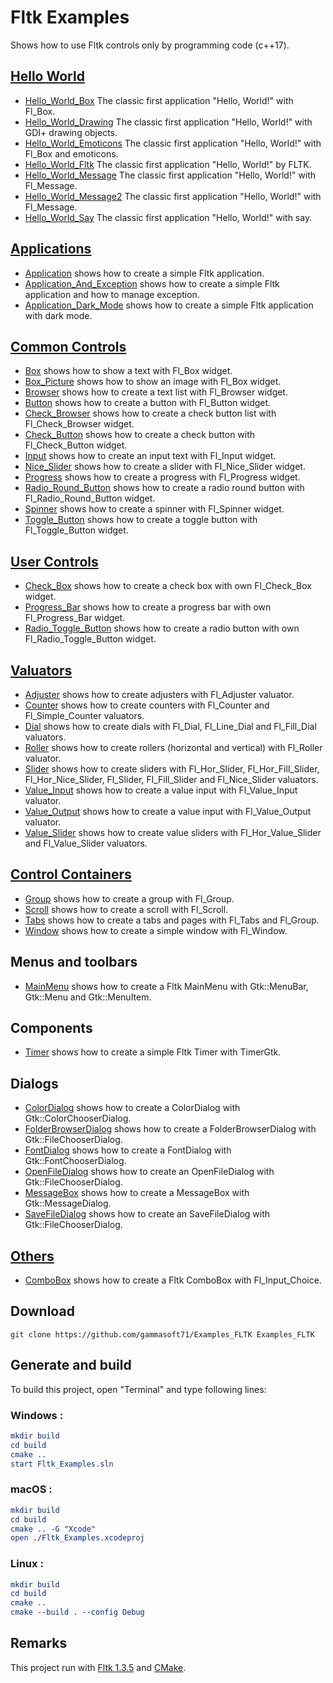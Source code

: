 
# Fltk Examples

Shows how to use Fltk controls only by programming code (c++17).

## [Hello World](src/Hello_Worlds)

* [Hello_World_Box](src/Hello_Worlds/Hello_World_Box) The classic first application "Hello, World!" with Fl_Box.
* [Hello_World_Drawing](src/Hello_Worlds/Hello_World_Drawing) The classic first application "Hello, World!" with GDI+ drawing objects.
* [Hello_World_Emoticons](src/Hello_Worlds/Hello_World_Emoticons) The classic first application "Hello, World!" with Fl_Box and emoticons.
* [Hello_World_Fltk](src/Hello_Worlds/Hello_World_Fltk) The classic first application "Hello, World!" by FLTK.
* [Hello_World_Message](src/Hello_Worlds/Hello_World_Message) The classic first application "Hello, World!" with Fl_Message.
* [Hello_World_Message2](src/Hello_Worlds/Hello_World_Message2) The classic first application "Hello, World!" with Fl_Message.
* [Hello_World_Say](src/Hello_Worlds/Hello_World_Say) The classic first application "Hello, World!" with say.

## [Applications](src/Applications)

* [Application](src/Applications/Application) shows how to create a simple Fltk application.
* [Application_And_Exception](src/Applications/Application_And_Exception) shows how to create a simple Fltk application and how to manage exception.
* [Application_Dark_Mode](src/Applications/Application_Dark_Mode) shows how to create a simple Fltk application with dark mode.

## [Common Controls](src/Common_Controls)

* [Box](src/Common_Controls/Box) shows how to show a text with Fl_Box widget.
* [Box_Picture](src/Common_Controls/Box_Picture) shows how to show an image with Fl_Box widget.
* [Browser](src/Common_Controls/Browser) shows how to create a text list with Fl_Browser widget.
* [Button](src/Common_Controls/Button) shows how to create a button with Fl_Button widget.
* [Check_Browser](src/Common_Controls/Check_Browser) shows how to create a check button list with Fl_Check_Browser widget.
* [Check_Button](src/Common_Controls/Check_Button) shows how to create a check button with Fl_Check_Button widget.
* [Input](src/Common_Controls/Input) shows how to create an input text with Fl_Input widget.
* [Nice_Slider](src/Common_Controls/Nice_Slider) shows how to create a slider with Fl_Nice_Slider widget.
* [Progress](src/Common_Controls/Progress) shows how to create a progress with Fl_Progress widget.
* [Radio_Round_Button](src/Common_Controls/Radio_Round_Button) shows how to create a radio round button with Fl_Radio_Round_Button widget.
* [Spinner](src/Common_Controls/Spinner) shows how to create a spinner with Fl_Spinner widget.
* [Toggle_Button](src/Common_Controls/Toggle_Button) shows how to create a toggle button with Fl_Toggle_Button widget.

## [User Controls](src/User_Controls)

* [Check_Box](src/User_Controls/Check_Box) shows how to create a check box with own Fl_Check_Box widget.
* [Progress_Bar](src/User_Controls/Progress_Bar) shows how to create a progress bar with own Fl_Progress_Bar widget.
* [Radio_Toggle_Button](src/User_Controls/Radio_Toggle_Button) shows how to create a radio button with own Fl_Radio_Toggle_Button widget.

## [Valuators](src/Valuators)

* [Adjuster](src/Valuators/Adjuster) shows how to create adjusters with Fl_Adjuster valuator.
* [Counter](src/Valuators/Counter) shows how to create counters with Fl_Counter and Fl_Simple_Counter valuators.
* [Dial](src/Valuators/Dial) shows how to create dials with Fl_Dial, Fl_Line_Dial and Fl_Fill_Dial valuators.
* [Roller](src/Valuators/Roller) shows how to create rollers (horizontal and vertical) with Fl_Roller valuator.
* [Slider](src/Valuators/Slider) shows how to create sliders with Fl_Hor_Slider, Fl_Hor_Fill_Slider, Fl_Hor_Nice_Slider, Fl_Slider, Fl_Fill_Slider and Fl_Nice_Slider valuators.
* [Value_Input](src/Valuators/Value_Input) shows how to create a value input with Fl_Value_Input valuator.
* [Value_Output](src/Valuators/Value_Output) shows how to create a value input with Fl_Value_Output valuator.
* [Value_Slider](src/Valuators/Slider) shows how to create value sliders with Fl_Hor_Value_Slider and Fl_Value_Slider valuators.

## [Control Containers](src/Control_Containers)

* [Group](src/Control_Containers/Group) shows how to create a group with Fl_Group.
* [Scroll](src/Control_Containers/Scroll) shows how to create a scroll with Fl_Scroll.
* [Tabs](src/Control_Containers/Tabs) shows how to create a tabs and pages with Fl_Tabs and Fl_Group.
* [Window](src/Control_Containers/Window) shows how to create a simple window with Fl_Window.

## Menus and toolbars

* [MainMenu](src/MainMenu) shows how to create a Fltk MainMenu with Gtk::MenuBar, Gtk::Menu and Gtk::MenuItem.

## Components

* [Timer](src/Timer) shows how to create a simple Fltk Timer with TimerGtk.

## Dialogs

* [ColorDialog](src/ColorDialog) shows how to create a ColorDialog with Gtk::ColorChooserDialog.
* [FolderBrowserDialog](src/FolderBrowserDialog) shows how to create a FolderBrowserDialog with Gtk::FileChooserDialog.
* [FontDialog](src/FontDialog) shows how to create a FontDialog with Gtk::FontChooserDialog.
* [OpenFileDialog](src/OpenFileDialog) shows how to create an OpenFileDialog with Gtk::FileChooserDialog.
* [MessageBox](src/MessageBox) shows how to create a MessageBox with Gtk::MessageDialog.
* [SaveFileDialog](src/SaveFileDialog) shows how to create an SaveFileDialog with Gtk::FileChooserDialog.

## [Others](src/Others)

* [ComboBox](src/Others/ComboBox) shows how to create a Fltk ComboBox with Fl_Input_Choice.

## Download

``` shell
git clone https://github.com/gammasoft71/Examples_FLTK Examples_FLTK
```

## Generate and build

To build this project, open "Terminal" and type following lines:

### Windows :

``` cmake
mkdir build
cd build
cmake .. 
start Fltk_Examples.sln
```

### macOS :

``` cmake
mkdir build
cd build
cmake .. -G "Xcode"
open ./Fltk_Examples.xcodeproj
```


### Linux :

``` cmake
mkdir build
cd build
cmake .. 
cmake --build . --config Debug
```

## Remarks

This project run with [Fltk 1.3.5](https://www.Fltk.org) and [CMake](https://cmake.org).
